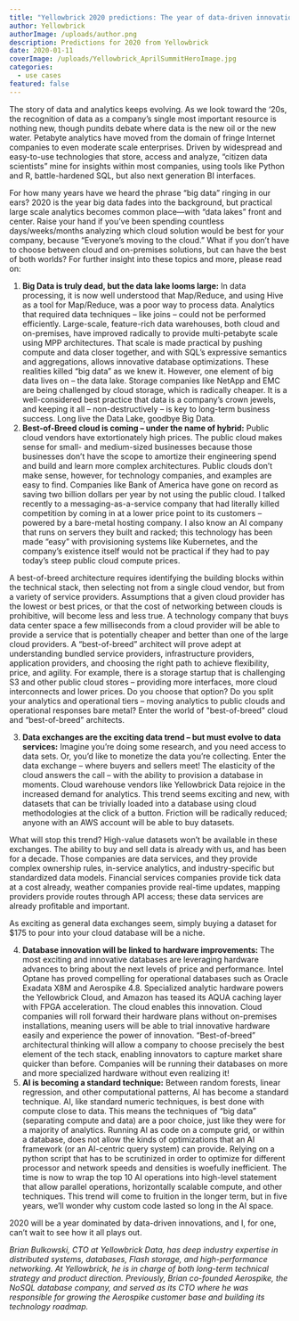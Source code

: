 ```yaml
---
title: "Yellowbrick 2020 predictions: The year of data-driven innovations"
author: Yellowbrick
authorImage: /uploads/author.png
description: Predictions for 2020 from Yellowbrick
date: 2020-01-11
coverImage: /uploads/Yellowbrick_AprilSummitHeroImage.jpg
categories:
  - use cases
featured: false
---
```

The story of data and analytics keeps evolving. As we look toward the ‘20s, the recognition of data as a company’s single most important resource is nothing new, though pundits debate where data is the new oil or the new water. Petabyte analytics have moved from the domain of fringe Internet companies to even moderate scale enterprises. Driven by widespread and easy-to-use technologies that store, access and analyze, “citizen data scientists” mine for insights within most companies, using tools like Python and R, battle-hardened SQL, but also next generation BI interfaces.

For how many years have we heard the phrase “big data” ringing in our ears? 2020 is the year big data fades into the background, but practical large scale analytics becomes common place—with  “data lakes” front and center. Raise your hand if you’ve been spending countless days/weeks/months analyzing which cloud solution would be best for your company, because “Everyone’s moving to the cloud.” What if you don’t have to choose between cloud and on-premises solutions, but can have the best of both worlds? For further insight into these topics and more, please read on:  

1. **Big Data is truly dead, but the data lake looms large:** In data processing, it is now well understood that Map/Reduce, and using Hive as a tool for Map/Reduce, was a poor way to process data. Analytics that required data techniques – like joins – could not be performed efficiently. Large-scale, feature-rich data warehouses, both cloud and on-premises, have improved radically to provide multi-petabyte scale using MPP architectures. That scale is made practical by pushing compute and data closer together, and with SQL’s expressive semantics and aggregations, allows innovative database optimizations. These realities killed “big data” as we knew it. However, one element of big data lives on – the data lake. Storage companies like NetApp and EMC are being challenged by cloud storage, which is radically cheaper. It is a well-considered best practice that data is a company’s crown jewels, and keeping it all – non-destructively – is key to long-term business success. Long live the Data Lake, goodbye Big Data.
2. **Best-of-Breed cloud is coming – under the name of hybrid:** Public cloud vendors have extortionately high prices. The public cloud makes sense for small- and medium-sized businesses because those businesses don’t have the scope to amortize their engineering spend and build and learn more complex architectures. Public clouds don’t make sense, however, for technology companies, and examples are easy to find. Companies like Bank of America have gone on record as saving two billion dollars per year by not using the public cloud. I talked recently to a messaging-as-a-service company that had literally killed competition by coming in at a lower price point to its customers – powered by a bare-metal hosting company. I also know an AI company that runs on servers they built and racked; this technology has been made “easy” with provisioning systems like Kubernetes, and the company’s existence itself would not be practical if they had to pay today’s steep public cloud compute prices. 

 A best-of-breed architecture requires identifying the building blocks within the technical stack, then selecting not from a single cloud vendor, but from a variety of service providers. Assumptions that a given cloud provider has the lowest or best prices, or that the cost of networking between clouds is prohibitive, will become less and less true. A technology company that buys data center space a few milliseconds from a cloud provider will be able to provide a service that is potentially cheaper and better than one of the large cloud providers. A “best-of-breed” architect will prove adept at understanding bundled service providers, infrastructure providers, application providers, and choosing the right path to achieve flexibility, price, and agility. For example, there is a storage startup that is challenging S3 and other public cloud stores – providing more interfaces, more cloud interconnects and lower prices. Do you choose that option? Do you split your analytics and operational tiers – moving analytics to public clouds and operational responses bare metal? Enter the world of "best-of-breed" cloud and “best-of-breed” architects.

3. **Data exchanges are the exciting data trend – but must evolve to data services:** Imagine you’re doing some research, and you need access to data sets. Or, you’d like to monetize the data you’re collecting. Enter the data exchange – where buyers and sellers meet! The elasticity of the cloud answers the call – with the ability to provision a database in moments. Cloud warehouse vendors like Yellowbrick Data rejoice in the increased demand for analytics. This trend seems exciting and new, with datasets that can be trivially loaded into a database using cloud methodologies at the click of a button. Friction will be radically reduced; anyone with an AWS account will be able to buy datasets. 

 What will stop this trend? High-value datasets won’t be available in these exchanges. The ability to buy and sell data is already with us, and has been for a decade. Those companies are data services, and they provide complex ownership rules, in-service analytics, and industry-specific but standardized data models. Financial services companies provide tick data at a cost already, weather companies provide real-time updates, mapping providers provide routes through API access; these data services are already profitable and important.

 As exciting as general data exchanges seem, simply buying a dataset for $175 to pour into your cloud database will be a niche.

4. **Database innovation will be linked to hardware improvements:** The most exciting and innovative databases are leveraging hardware advances to bring about the next levels of price and performance. Intel Optane has proved compelling for operational databases such as Oracle Exadata X8M and Aerospike 4.8. Specialized analytic hardware powers the Yellowbrick Cloud, and Amazon has teased its AQUA caching layer with FPGA acceleration. The cloud enables this innovation. Cloud companies will roll forward their hardware plans without on-premises installations, meaning users will be able to trial innovative hardware easily and experience the power of innovation. “Best-of-breed” architectural thinking will allow a company to choose precisely the best element of the tech stack, enabling innovators to capture market share quicker than before. Companies will be running their databases on more and more specialized hardware without even realizing it!
5. **AI is becoming a standard technique:** Between random forests, linear regression, and other computational patterns, AI has become a standard technique. AI, like standard numeric techniques, is best done with compute close to data. This means the techniques of “big data” (separating compute and data) are a poor choice, just like they were for a majority of analytics. Running AI as code on a compute grid, or within a database, does not allow the kinds of optimizations that an AI framework (or an AI-centric query system) can provide. Relying on a python script that has to be scrutinized in order to optimize for different processor and network speeds and densities is woefully inefficient. The time is now to wrap the top 10 AI operations into high-level statement that allow parallel operations, horizontally scalable compute, and other techniques. This trend will come to fruition in the longer term, but in five years, we’ll wonder why custom code lasted so long in the AI space.

2020 will be a year dominated by data-driven innovations, and I, for one, can’t wait to see how it all plays out.

*Brian Bulkowski, CTO at Yellowbrick Data, has deep industry expertise in distributed systems, databases, Flash storage, and high-performance networking. At Yellowbrick, he is in charge of both long-term technical strategy and product direction. Previously, Brian co-founded Aerospike, the NoSQL database company, and served as its CTO where he was responsible for growing the Aerospike customer base and building its technology roadmap.*